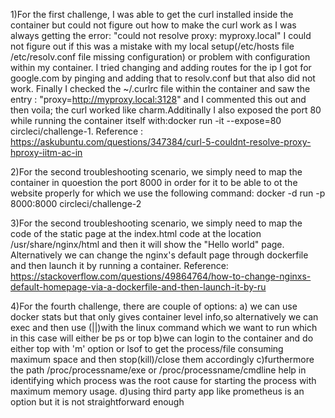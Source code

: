 1)For the first challenge, I was able to get the curl installed inside the container but could not figure out how to make the curl work as I was always getting the error: "could not resolve proxy: myproxy.local" I could not figure out if this was a mistake with my local setup(/etc/hosts file /etc/resolv.conf file missing configuration) or problem with configuration within my container. I tried changing and adding routes for the ip I got for google.com by pinging and adding that to resolv.conf but that also did not work. Finally I checked the ~/.curlrc file within the container and saw the entry : "proxy=http://myproxy.local:3128" and I commented this out and then voila; the curl worked like charm.Additinally I also exposed the port 80 while running the container itself with:docker run -it --expose=80 circleci/challenge-1. Reference : https://askubuntu.com/questions/347384/curl-5-couldnt-resolve-proxy-hproxy-iitm-ac-in

2)For the second troubleshooting scenario, we simply need to map the container in quoestion the port 8000 in order for it to be able to ot the website properly for which we use the following command: docker -d run -p 8000:8000 circleci/challenge-2

3)For the second troubleshooting scenario, we simply need to map the code of the static page at the index.html code at the location /usr/share/nginx/html and then it will show the "Hello world" page. Alternatively we can change the nginx's default page through dockerfile and then launch it by running a container.
Reference: https://stackoverflow.com/questions/49864764/how-to-change-nginxs-default-homepage-via-a-dockerfile-and-then-launch-it-by-ru

4)For the fourth challenge, there are couple of options:
a) we can use docker stats but that only gives container level info,so alternatively we can exec and then use (||)with the linux command which we want to run which in this case will either be ps or top
b)we can login to the container and do either top with 'm' option or lsof to get the process/file consuming maximum space and then stop(kill)/close them accordingly 
c)furthermore the path /proc/processname/exe or /proc/processname/cmdline help in identifying which process was the root cause for starting the process with maximum memory usage.
d)using third party app like prometheus is an option but it is not straightforward enough 


